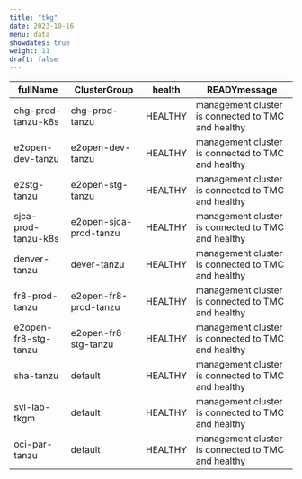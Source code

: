 ```yaml
---
title: "tkg"
date: 2023-10-16
menu: data
showdates: true
weight: 11
draft: false
---
```

<!--more-->
| fullName             | ClusterGroup           | health  | READYmessage                                       |
| -------------------- | ---------------------- | ------- | -------------------------------------------------- |
| chg-prod-tanzu-k8s   | chg-prod-tanzu         | HEALTHY | management cluster is connected to TMC and healthy |
| e2open-dev-tanzu     | e2open-dev-tanzu       | HEALTHY | management cluster is connected to TMC and healthy |
| e2stg-tanzu          | e2open-stg-tanzu       | HEALTHY | management cluster is connected to TMC and healthy |
| sjca-prod-tanzu-k8s  | e2open-sjca-prod-tanzu | HEALTHY | management cluster is connected to TMC and healthy |
| denver-tanzu         | dever-tanzu            | HEALTHY | management cluster is connected to TMC and healthy |
| fr8-prod-tanzu       | e2open-fr8-prod-tanzu  | HEALTHY | management cluster is connected to TMC and healthy |
| e2open-fr8-stg-tanzu | e2open-fr8-stg-tanzu   | HEALTHY | management cluster is connected to TMC and healthy |
| sha-tanzu            | default                | HEALTHY | management cluster is connected to TMC and healthy |
| svl-lab-tkgm         | default                | HEALTHY | management cluster is connected to TMC and healthy |
| oci-par-tanzu        | default                | HEALTHY | management cluster is connected to TMC and healthy |
